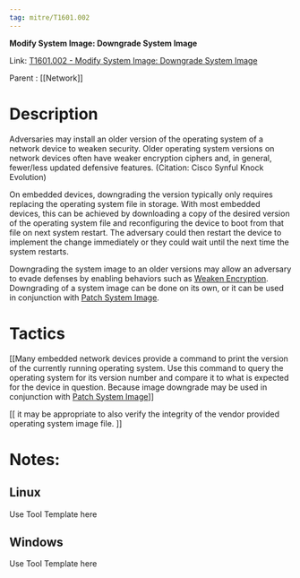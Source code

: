 ```yaml
---
tag: mitre/T1601.002
---
```


**Modify System Image: Downgrade System Image**

Link: [T1601.002 - Modify System Image: Downgrade System Image](https://attack.mitre.org/techniques/T1601/002)

Parent : [[Network]]


# Description

Adversaries may install an older version of the operating system of a network device to weaken security.  Older operating system versions on network devices often have weaker encryption ciphers and, in general, fewer/less updated defensive features. (Citation: Cisco Synful Knock Evolution)

On embedded devices, downgrading the version typically only requires replacing the operating system file in storage.  With most embedded devices, this can be achieved by downloading a copy of the desired version of the operating system file and reconfiguring the device to boot from that file on next system restart.  The adversary could then restart the device to implement the change immediately or they could wait until the next time the system restarts.

Downgrading the system image to an older versions may allow an adversary to evade defenses by enabling behaviors such as [Weaken Encryption](https://attack.mitre.org/techniques/T1600).  Downgrading of a system image can be done on its own, or it can be used in conjunction with [Patch System Image](https://attack.mitre.org/techniques/T1601/001).  

# Tactics


[[Many embedded network devices provide a command to print the version of the currently running operating system.  Use this command to query the operating system for its version number and compare it to what is expected for the device in question.  Because image downgrade may be used in conjunction with [Patch System Image](https://attack.mitre.org/techniques/T1601/001)]]

[[ it may be appropriate to also verify the integrity of the vendor provided operating system image file. ]]


# Notes:

## Linux

Use Tool Template here

## Windows

Use Tool Template here